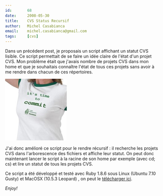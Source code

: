 ```yaml
---
id:       68
date:     2008-05-30
title:    CVS Status Recursif
author:   Michel Casabianca
email:    michel.casabianca@gmail.com
tags:     [cvs]
---
```


Dans un précédent post, je proposais un script affichant un statut CVS lisible. Ce script permettait de se faire un idée claire de l'état d'un projet CVS. Mon problème était que j'avais nombre de projets CVS dans mon home et que je souhaitais connaître l'état de tous ces projets sans avoir à me rendre dans chacun de ces répertoires.

<!--more-->

![](time-to-commit.png)

J'ai donc amélioré ce script pour le rendre récursif : il recherche les projets CVS dans l'arborescence des fichiers et affiche leur statut. On peut donc maintenant lancer le script à la racine de son home par exemple (avec cd; cs) et lire un statut de tous les projets CVS.

Ce script a été développé et testé avec Ruby 1.8.6 sous Linux (Ubuntu 7.10 Gusty) et MacOSX (10.5.3 Leopard) , on peut le [télécharger ici](http://www.sweetohm.net/arc/cs.zip).

*Enjoy!*
